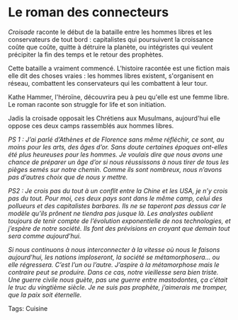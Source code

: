 # Le roman des connecteurs

*Croisade* raconte le début de la bataille entre les hommes libres et les conservateurs de tout bord : capitalistes qui poursuivent la croissance coûte que coûte, quitte à détruire la planète, ou intégristes qui veulent précipiter la fin des temps et le retour des prophètes.<span id="more-50"></span>

Cette bataille a vraiment commencé. L'histoire racontée est une fiction mais elle dit des choses vraies : les hommes libres existent, s'organisent en réseau, combattent les conservateurs qui les combattent à leur tour.

Kathe Hammer, l'héroïne, découvrira peu à peu qu'elle est une femme libre. Le roman raconte son struggle for life et son initiation.

Jadis la croisade opposait les Chrétiens aux Musulmans, aujourd'hui elle oppose ces deux camps rassemblés aux hommes libres.

*PS 1 : J’ai parlé d’Athènes et de Florence sans même réfléchir, ce sont, au moins pour les arts, des âges d’or. Sans doute certaines époques ont-elles été plus heureuses pour les hommes. Je voulais dire que nous avons une chance de préparer un âge d’or si nous réussissons à nous tirer de tous les pièges semés sur notre chemin. Comme ils sont nombreux, nous n’avons pas d’autres choix que de nous y mettre.*

*PS2 : Je crois pas du tout à un conflit entre la Chine et les USA, je n’y crois pas du tout. Pour moi, ces deux pays sont dans le même camp, celui des pollueurs et des capitalistes barbares. Ils ne se taperont pas dessus car le modèle qu’ils prônent ne tiendra pas jusque là. Les analystes oublient toujours de tenir compte de l’évolution exponentielle de nos technologies, et j’espère de notre société. Ils font des prévisions en croyant que demain tout sera comme aujourd’hui.*

*Si nous continuons à nous interconnecter à la vitesse où nous le faisons aujourd'hui, les nations imploseront, la société se métamorphosera… ou elle régressera. C’est l’un ou l’autre. J’aspire à la métamorphose mais le contraire peut se produire. Dans ce cas, notre vieillesse sera bien triste. Une guerre civile nous guète, pas une guerre entre mastodontes, ça c’était le truc du vingtième siècle. Je ne suis pas prophète, j’aimerais me tromper, que la paix soit éternelle.*

Tags: Cuisine